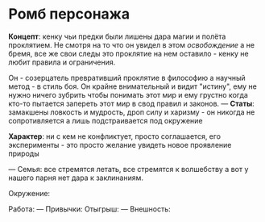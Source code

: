# Ромб персонажа
**Концепт**: кенку чьи предки были лишены дара магии и полёта проклятием. Не смотря на то что он увидел в этом *освобождение* а не бремя, все же свои следы это проклятие на нем оставило - кенку не любит правила и ограничения.

Он - созерцатель превративший проклятие в философию а научный метод - в стиль боя. Он крайне внимательный и видит "истину", ему не нужно ничего зубрить чтобы понимать этот мир и ему грустно когда кто-то пытается запереть этот мир в свод правил и законов.
—
**Статы**: замакшены ловкость и мудрость, дроп силу и харизму - он никогда не сопротивляется а лишь подстраивается под окружение

**Характер**: ни с кем не конфликтует, просто соглашается, его эксперименты - это просто желание увидеть новое проявление природы

—
Семья: все стремятся летать, все стремятся к волшебству а вот у нашего парня нет дара к заклинаниям.

Окружение: 

Работа: 
—
Привычки:
Отыгрыш:
—
Внешность: 